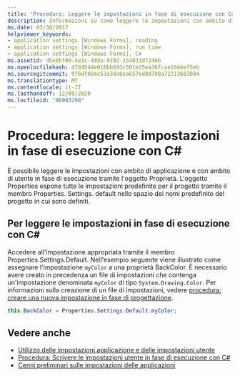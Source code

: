 ```yaml
---
title: 'Procedura: Leggere le impostazioni in fase di esecuzione con C#'
description: Informazioni su come leggere le impostazioni con ambito di applicazione e con ambito di utente in fase di esecuzione con C# tramite l'oggetto Properties.
ms.date: 03/30/2017
helpviewer_keywords:
- application settings [Windows Forms], reading
- application settings [Windows Forms], run time
- application settings [Windows Forms], C#
ms.assetid: dbe8bf09-5e1c-49da-9192-154033d7240b
ms.openlocfilehash: d784544e018bb693c501e35ea36fcae1946ef5eb
ms.sourcegitcommit: 9f6df084c53a3da0ea657ed0d708a72213683084
ms.translationtype: MT
ms.contentlocale: it-IT
ms.lasthandoff: 12/09/2020
ms.locfileid: "96963298"
---
```

# <a name="how-to-read-settings-at-run-time-with-c"></a>Procedura: leggere le impostazioni in fase di esecuzione con C\#

È possibile leggere le impostazioni con ambito di applicazione e con ambito di utente in fase di esecuzione tramite l'oggetto Proprietà. L'oggetto Properties espone tutte le impostazioni predefinite per il progetto tramite il membro Properties. Settings. default nello spazio dei nomi predefinito del progetto in cui sono definiti.  
  
## <a name="to-read-settings-at-run-time-with-c"></a>Per leggere le impostazioni in fase di esecuzione con C\#
  
Accedere all'impostazione appropriata tramite il membro Properties.Settings.Default. Nell'esempio seguente viene illustrato come assegnare l'impostazione `myColor` a una proprietà BackColor. È necessario avere creato in precedenza un file di impostazioni che contenga un'impostazione denominata `myColor` di tipo `System.Drawing.Color`. Per informazioni sulla creazione di un file di impostazioni, vedere [procedura: creare una nuova impostazione in fase di progettazione](how-to-create-a-new-setting-at-design-time.md).  
  
```csharp
this.BackColor = Properties.Settings.Default.myColor;  
```  
  
## <a name="see-also"></a>Vedere anche

- [Utilizzo delle impostazioni applicazione e delle impostazioni utente](using-application-settings-and-user-settings.md)
- [Procedura: Scrivere le impostazioni utente in fase di esecuzione con C#](how-to-write-user-settings-at-run-time-with-csharp.md)
- [Cenni preliminari sulle impostazioni delle applicazioni](application-settings-overview.md)
